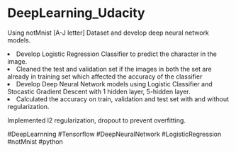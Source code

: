 # DeepLearning_Udacity
Using notMnist [A-J letter] Dataset and develop deep neural network models.
<li>Develop Logistic Regression Classifier to predict the character in the image.
<li>Cleaned the test and validation set if the images in both the set are already in training set which affected the accuracy of the classifier
<li>Develop Deep Neural Network models using Logistic Classifier and Stocastic Gradient Descent with 1 hidden layer, 5-hidden layer.
<li>Calculated the accuracy on train, validation and test set with and without regularization.
  
Implemented l2 regularization, dropout to prevent overfitting.

#DeepLearnning #Tensorflow #DeepNeuralNetwork #LogisticRegression  #notMnist #python 

